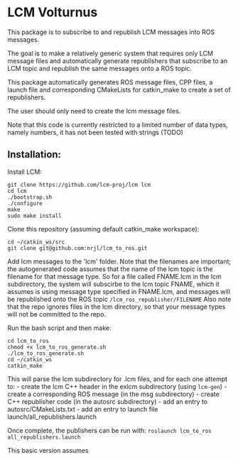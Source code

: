 # LCM Volturnus

This package is to subscribe to and republish LCM messages into ROS messages.

The goal is to make a relatively generic system that requires only LCM message files
and automatically generate republishers that subscribe to an LCM topic and republish 
the same messages onto a ROS topic.

This package automatically generates ROS message files, CPP files, a launch file and
corresponding CMakeLists for catkin_make to create a set of republishers.

The user should only need to create the lcm message files.

Note that this code is currently restricted to a limited number of data types, namely
numbers, it has not been tested with strings (TODO)


## Installation:

Install LCM:
```
git clone https://github.com/lcm-proj/lcm lcm
cd lcm
./bootstrap.sh
./configure
make
sudo make install
```

Clone this repository (assuming default catkin_make workspace):
```
cd ~/catkin_ws/src
git clone git@github.com:nrjl/lcm_to_ros.git
```

Add lcm messages to the 'lcm' folder. Note that the filenames are important; the autogenerated code assumes that the name of the lcm topic is the filename for that message type. So for a file called FNAME.lcm in the lcm subdirectory, the system will subscirbe to the lcm topic FNAME, which it assumes is using message type specified in FNAME.lcm, and messages will be republished onto the ROS topic `/lcm_ros_republisher/FILENAME` Also note that the repo ignores files in the lcm directory, so that your message types will not be committed to the repo.

Run the bash script and then make:
```
cd lcm_to_ros
chmod +x lcm_to_ros_generate.sh
./lcm_to_ros_generate.sh
cd ~/catkin_ws
catkin_make
```

This will parse the lcm subdirectory for .lcm files, and for each one attempt to:
    - create the lcm C++ header in the exlcm subdirectory (using `lcm-gen`)
    - create a corresponding ROS message (in the msg subdirectory)
    - create C++ republisher code (in the autosrc subdirectory)
    - add an entry to autosrc/CMakeLists.txt
    - add an entry to launch file launch/all_republishers.launch
    
Once complete, the publishers can be run with:
`roslaunch lcm_to_ros all_republishers.launch`

This basic version assumes

